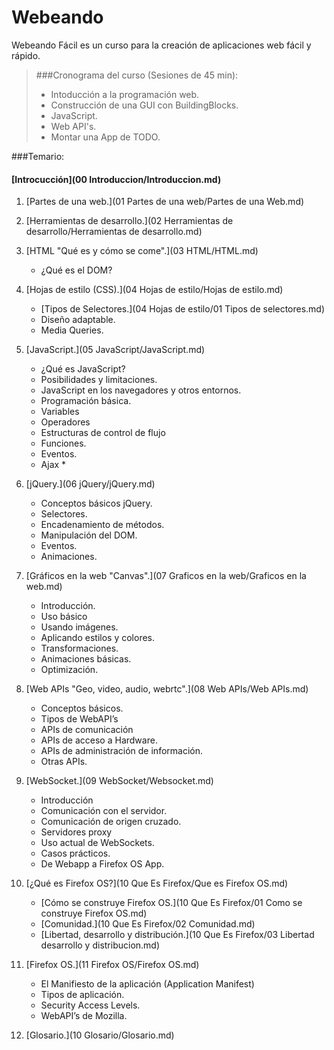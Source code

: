 Webeando
========

Webeando Fácil es un curso para la creación de aplicaciones web fácil y rápido.

> ###Cronograma del curso (Sesiones de 45 min):
>
> - Intoducción a la programación web.
> - Construcción de una GUI con BuildingBlocks.
> - JavaScript.
> - Web API's.
> - Montar una App de TODO.


###Temario:

#### [Introcucción](00 Introduccion/Introduccion.md)

01. [Partes de una web.](01 Partes de una web/Partes de una Web.md)

02. [Herramientas de desarrollo.](02 Herramientas de desarrollo/Herramientas de desarrollo.md)

03. [HTML "Qué es y cómo se come".](03 HTML/HTML.md)
	- ¿Qué es el DOM?

04. [Hojas de estilo (CSS).](04 Hojas de estilo/Hojas de estilo.md)
	- [Tipos de Selectores.](04 Hojas de estilo/01 Tipos de selectores.md)
	- Diseño adaptable.
	- Media Queries.
	
05. [JavaScript.](05 JavaScript/JavaScript.md)
	- ¿Qué es JavaScript?
	- Posibilidades y limitaciones.
	- JavaScript en los navegadores y otros entornos.
	- Programación básica.
	- Variables
	- Operadores
	- Estructuras de control de flujo
	- Funciones.
	- Eventos.
	- Ajax *

06. [jQuery.](06 jQuery/jQuery.md)
	- Conceptos básicos jQuery.
	- Selectores.
	- Encadenamiento de métodos.
	- Manipulación del DOM.
	- Eventos.
	- Animaciones.

07. [Gráficos en la web "Canvas".](07 Graficos en la web/Graficos en la web.md)
	- Introducción.
	- Uso básico
	- Usando imágenes.
	- Aplicando estilos y colores.
	- Transformaciones.
	- Animaciones básicas.
	- Optimización.

08. [Web APIs "Geo, video, audio, webrtc".](08 Web APIs/Web APIs.md)
	- Conceptos básicos.
	- Tipos de WebAPI’s
	- APIs de comunicación
	- APIs de acceso a Hardware.
	- APIs de administración de información.
	- Otras APIs.

09. [WebSocket.](09 WebSocket/Websocket.md)
	- Introducción
	- Comunicación con el servidor.
	- Comunicación de origen cruzado.
	- Servidores proxy
	- Uso actual de WebSockets.
	- Casos prácticos.
	- De Webapp a Firefox OS App.
	
10. [¿Qué es Firefox OS?](10 Que Es Firefox/Que es Firefox OS.md)
	- [Cómo se construye Firefox OS.](10 Que Es Firefox/01 Como se construye Firefox OS.md)
	- [Comunidad.](10 Que Es Firefox/02 Comunidad.md)
	- [Libertad, desarrollo y distribución.](10 Que Es Firefox/03 Libertad desarrollo y distribucion.md)
	
11. [Firefox OS.](11 Firefox OS/Firefox OS.md)
	- El Manifiesto de la aplicación (Application Manifest)
	- Tipos de aplicación.
	- Security Access Levels.
	- WebAPI’s de Mozilla.
	
12. [Glosario.](10 Glosario/Glosario.md)
